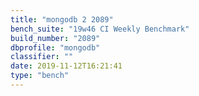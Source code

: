 ```yaml
---
title: "mongodb 2 2089"
bench_suite: "19w46 CI Weekly Benchmark"
build_number: "2089"
dbprofile: "mongodb"
classifier: ""
date: 2019-11-12T16:21:41
type: "bench"
---
```

